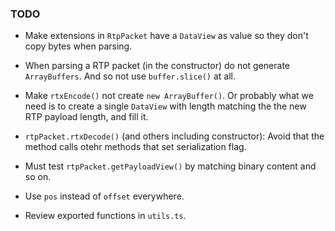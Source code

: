 ### TODO

- Make extensions in `RtpPacket` have a `DataView` as value so they don't copy bytes when parsing.

- When parsing a RTP packet (in the constructor) do not generate `ArrayBuffers`. And so not use `buffer.slice()` at all.

- Make `rtxEncode()` not create `new ArrayBuffer()`. Or probably what we need is to create a single `DataView` with length matching the the new RTP payload length, and fill it.

- `rtpPacket.rtxDecode()` (and others including constructor): Avoid that the method calls otehr methods that set serialization flag.

- Must test `rtpPacket.getPayloadView()` by matching binary content and so on.

- Use `pos` instead of `offset` everywhere.

- Review exported functions in `utils.ts`.
